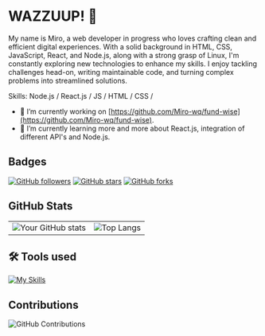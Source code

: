 # WAZZUUP! 👋

My name is Miro, a web developer in progress who loves crafting clean and efficient digital experiences. With a solid background in HTML, CSS, JavaScript, React, and Node.js, along with a strong grasp of Linux, I'm constantly exploring new technologies to enhance my skills. I enjoy tackling challenges head-on, writing maintainable code, and turning complex problems into streamlined solutions.

Skills: Node.js / React.js / JS / HTML / CSS /

- 🔭 I’m currently working on [https://github.com/Miro-wq/fund-wise](https://github.com/Miro-wq/fund-wise).
- 📖 I’m currently learning more and more about React.js, integration of different API's and Node.js.

## Badges

[![GitHub followers](https://img.shields.io/github/followers/Miro-wq?style=social)](https://github.com/Miro-wq)
[![GitHub stars](https://img.shields.io/github/stars/Miro-wq?style=social)](https://github.com/Miro-wq)
[![GitHub forks](https://img.shields.io/github/forks/Miro-wq/team2-new-icecream?style=social)](https://github.com/Miro-wq/team2-new-icecream)

## GitHub Stats

<table>
  <tr>
    <td><img src="https://github-readme-stats.vercel.app/api?username=Miro-wq&show_icons=true&theme=transparent" alt="Your GitHub stats" /></td>
    <td><img src="https://github-readme-stats.vercel.app/api/top-langs/?username=Miro-wq&layout=compact&theme=transparent" alt="Top Langs" /></td>
  </tr>
</table>

## 🛠 Tools used

[![My Skills](https://skillicons.dev/icons?i=html,css,js,nodejs,react,linux)](https://skillicons.dev)

## Contributions

![GitHub Contributions](https://github-readme-streak-stats.herokuapp.com/?user=Miro-wq&theme=transparent)
